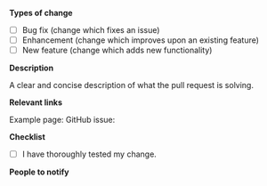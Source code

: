 **Types of change**

- [ ] Bug fix (change which fixes an issue)
- [ ] Enhancement (change which improves upon an existing feature)
- [ ] New feature (change which adds new functionality)

**Description**

A clear and concise description of what the pull request is solving.

**Relevant links**

Example page:
GitHub issue:

**Checklist**

- [ ] I have thoroughly tested my change.

**People to notify**

<!-- If your change requires an update to our documentation on https://designers.hubspot.com/docs (for example, if a file in the repository is renamed or moved) please tag: @TheWebTech and @ajlaporte -->
